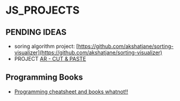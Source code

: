 # JS_PROJECTS

## PENDING IDEAS
- soring algorithm project: [https://github.com/akshatjane/sorting-visualizer](https://github.com/akshatjane/sorting-visualizer)
- PROJECT [AR - CUT & PASTE](https://github.com/cyrildiagne)

## Programming Books
- [Programming cheatsheet and books whatnot!!](https://github.com/EbookFoundation)
